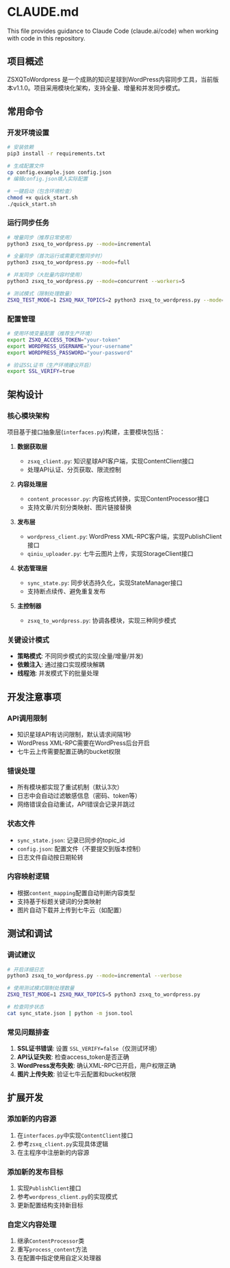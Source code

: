 # CLAUDE.md

This file provides guidance to Claude Code (claude.ai/code) when working with code in this repository.

## 项目概述

ZSXQToWordpress 是一个成熟的知识星球到WordPress内容同步工具，当前版本v1.1.0。项目采用模块化架构，支持全量、增量和并发同步模式。

## 常用命令

### 开发环境设置
```bash
# 安装依赖
pip3 install -r requirements.txt

# 生成配置文件
cp config.example.json config.json
# 编辑config.json填入实际配置

# 一键启动（包含环境检查）
chmod +x quick_start.sh
./quick_start.sh
```

### 运行同步任务
```bash
# 增量同步（推荐日常使用）
python3 zsxq_to_wordpress.py --mode=incremental

# 全量同步（首次运行或需要完整同步时）
python3 zsxq_to_wordpress.py --mode=full

# 并发同步（大批量内容时使用）
python3 zsxq_to_wordpress.py --mode=concurrent --workers=5

# 测试模式（限制处理数量）
ZSXQ_TEST_MODE=1 ZSXQ_MAX_TOPICS=2 python3 zsxq_to_wordpress.py --mode=full
```

### 配置管理
```bash
# 使用环境变量配置（推荐生产环境）
export ZSXQ_ACCESS_TOKEN="your-token"
export WORDPRESS_USERNAME="your-username"
export WORDPRESS_PASSWORD="your-password"

# 验证SSL证书（生产环境建议开启）
export SSL_VERIFY=true
```

## 架构设计

### 核心模块架构
项目基于接口抽象层(`interfaces.py`)构建，主要模块包括：

1. **数据获取层**
   - `zsxq_client.py`: 知识星球API客户端，实现ContentClient接口
   - 处理API认证、分页获取、限流控制

2. **内容处理层**
   - `content_processor.py`: 内容格式转换，实现ContentProcessor接口
   - 支持文章/片刻分类映射、图片链接替换

3. **发布层**
   - `wordpress_client.py`: WordPress XML-RPC客户端，实现PublishClient接口
   - `qiniu_uploader.py`: 七牛云图片上传，实现StorageClient接口

4. **状态管理层**
   - `sync_state.py`: 同步状态持久化，实现StateManager接口
   - 支持断点续传、避免重复发布

5. **主控制器**
   - `zsxq_to_wordpress.py`: 协调各模块，实现三种同步模式

### 关键设计模式
- **策略模式**: 不同同步模式的实现(全量/增量/并发)
- **依赖注入**: 通过接口实现模块解耦
- **线程池**: 并发模式下的批量处理

## 开发注意事项

### API调用限制
- 知识星球API有访问限制，默认请求间隔1秒
- WordPress XML-RPC需要在WordPress后台开启
- 七牛云上传需要配置正确的bucket权限

### 错误处理
- 所有模块都实现了重试机制（默认3次）
- 日志中会自动过滤敏感信息（密码、token等）
- 网络错误会自动重试，API错误会记录并跳过

### 状态文件
- `sync_state.json`: 记录已同步的topic_id
- `config.json`: 配置文件（不要提交到版本控制）
- 日志文件自动按日期轮转

### 内容映射逻辑
- 根据`content_mapping`配置自动判断内容类型
- 支持基于标题关键词的分类映射
- 图片自动下载并上传到七牛云（如配置）

## 测试和调试

### 调试建议
```bash
# 开启详细日志
python3 zsxq_to_wordpress.py --mode=incremental --verbose

# 使用测试模式限制处理数量
ZSXQ_TEST_MODE=1 ZSXQ_MAX_TOPICS=5 python3 zsxq_to_wordpress.py

# 检查同步状态
cat sync_state.json | python -m json.tool
```

### 常见问题排查
1. **SSL证书错误**: 设置 `SSL_VERIFY=false`（仅测试环境）
2. **API认证失败**: 检查access_token是否正确
3. **WordPress发布失败**: 确认XML-RPC已开启，用户权限正确
4. **图片上传失败**: 验证七牛云配置和bucket权限

## 扩展开发

### 添加新的内容源
1. 在`interfaces.py`中实现`ContentClient`接口
2. 参考`zsxq_client.py`实现具体逻辑
3. 在主程序中注册新的内容源

### 添加新的发布目标
1. 实现`PublishClient`接口
2. 参考`wordpress_client.py`的实现模式
3. 更新配置结构支持新目标

### 自定义内容处理
1. 继承`ContentProcessor`类
2. 重写`process_content`方法
3. 在配置中指定使用自定义处理器